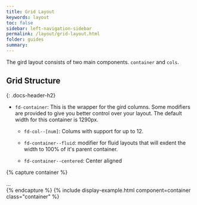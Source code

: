 ```yaml
---
title: Grid Layout
keywords: layout
toc: false
sidebar: left-navigation-sidebar
permalink: /layout/grid-layout.html
folder: guides
summary:
---
```


The gird layout consists of two main components. `container` and `cols`.

## Grid Structure
{: .docs-header-h2}

* `fd-container`: This is the wrapper for the gird columns. Some modifiers are provided to give you better control over your layout. The default width for this container is 1290px.
	* `fd-col--[num]`: Colums with support for up to 12.


	* `fd-container--fluid`: modifier for fluid layouts that will exdent the width to 100% of it's parent container.
	* `fd-container--centered`: Center aligned

{% capture container %}
<div class="fd-container">
...
</div>
{% endcapture %}
{% include display-example.html component=container class="container" %}
